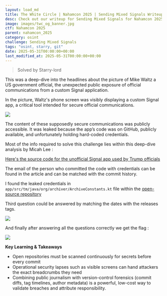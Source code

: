 ```yaml
---
layout: load_md
title: The White Circle | Nahamcon 2025 | Sending Mixed Signals Writeup
desc: Check out our writeup for Sending Mixed Signals for Nahamcon 2025 capture the flag competition.
image: images/twc_og_banner.jpg
ctf: Nahamcon 2025
parent: nahamcon_2025
category: osint
challenge: Sending Mixed Signals
tags: "osint, starry, git"
date: 2025-05-31T00:00:00+00:00
last_modified_at: 2025-05-31T00:00:00+00:00
---
```



> Solved by Starry-lord

This was a deep-dive into the headlines about the picture of Mike Waltz a US government official, the unexpected public exposure of official communications from a custom Signal application. 

In the picture, Waltz's phone screen was visibly displaying a custom Signal app, a critical tool intended for secure official communications.


![](https://i.imgur.com/ccZH7k0.png)


The content of these supposedly secure communications was publicly accessible.
It was leaked because the app’s code was on GitHub, publicly available, and unfortunately holding hard-coded credentials.

Most of the info required to solve this challenge lies within this deep-dive analysis by Micah Lee : 

[Here's the source code for the unofficial Signal app used by Trump officials](https://micahflee.com/heres-the-source-code-for-the-unofficial-signal-app-used-by-trump-officials/)

The email of the person who committed the code with credentials can be found in the article and can be matched with the commit history.

I found the leaked credentials in `app/src/tm/java/org/archiver/ArchiveConstants.kt` file within the [open-source repository](https://github.com/micahflee/TM-SGNL-Android/commit/7da4578dc009a7eddc7ffc471eb202d71826958e#diff-d05eb9cc6305fccd3938b1fbead418fd14e450f2c29e51b439c204be50737c64)

Third question could be answered by matching the dates with the releases tags.


![](https://i.imgur.com/wrDxjeo.png)


And finally after answering all the questions correctly we get the flag : 


![](https://i.imgur.com/9f5Un20.png)


**Key Learning & Takeaways**


- Open repositories must be scanned continuously for secrets before every commit
- Operational security lapses such as visible screens can hand attackers the exact breadcrumbs they need
- Combining public journalism with version-control forensics (commit diffs, tag timelines, author metadata) is a powerful, low-cost way to validate breaches and attribute responsibility. 


